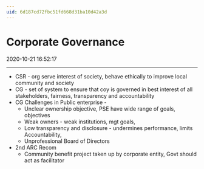 ```yaml
---
uid: 6d187cd72fbc51fd668d31ba10d42a3d
---
```


# Corporate Governance
2020-10-21 16:52:17

---


-   CSR - org serve interest of society, behave ethically to improve local community and society
-   CG - set of system to ensure that coy is governed in best interest of all stakeholders, fairness, transparency and accountability
-   CG Challenges in Public enterprise -
    -   Unclear ownership objective, PSE have wide range of goals, objectives
    -   Weak owners - weak institutions, mgt goals,
    -   Low transparency and disclosure - undermines performance, limits Accountability,
    -   Unprofessional Board of Directors
-   2nd ARC Recom
    -   Community benefit project taken up by corporate entity, Govt should act as facilitator




